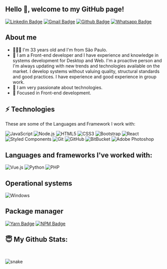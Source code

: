 <h2>
  Hello 🙋, welcome to my GitHub page!
</h2>

[![Linkedin Badge](https://img.shields.io/badge/-LinkedIn-blue?style=flat-square&logo=Linkedin&logoColor=white&link=https://www.linkedin.com/in/cristiane-pereirasilva)](https://www.linkedin.com/in/cristiane-pereirasilva) [![Gmail Badge](https://img.shields.io/badge/-Gmail-%23E4405F?style=flat-square&logo=Gmail&logoColor=white)](mailto:cristiane.pereira901113@gmail.com) [![Github Badge](https://img.shields.io/badge/-Github-000?style=flat-square&&logo=Github&logoColor=white&link=https://github.com/Cristiane-Pereira)](https://github.com/Cristiane-Pereira) [![Whatsapp Badge](https://img.shields.io/badge/-Whatsapp-4CA143?style=flat-square&logo=whatsapp&logoColor=white&link=https://api.whatsapp.com/send?phone=5511972471295&text=Ola)](https://api.whatsapp.com/send?phone=5511972471295&text=Ola)

## About me

- 🙎🏻‍♀️ I'm 33 years old and I'm from São Paulo.
- 🌱 I am a Front-end developer and I have experience and knowledge in systems development for
Desktop and Web. I'm a proactive person and I'm always updating with new trends and technologies
available on the market. I develop systems without valuing quality, structural standards
and good practices.
I have experience and good experience in group work.   
- 💜 I am very passionate about technologies.
- 🎯 Focused in Front-end development.
 
## ⚡ Technologies

These are some of the Languages and Framework I work with:
                                             
<!-- ![JavaScript](https://img.shields.io/badge/-JavaScript-black?style=flat-square&logo=javascript)
![Nodejs](https://img.shields.io/badge/-Nodejs-339933?style=flat-square&logo=Node.js&logoColor=white)
![HTML5](https://img.shields.io/badge/-HTML5-E34F26?style=flat-square&logo=html5&logoColor=white)
![CSS3](https://img.shields.io/badge/-CSS3-1572B6?style=flat-square&logo=css3)
![Bootstrap](https://img.shields.io/badge/-Bootstrap-563D7C?style=flat-square&logo=bootstrap)
[![React](https://img.shields.io/badge/-React-black?style=flat-square&logo=react&link=https://github.com/ildaneta/)](https://github.com/ildaneta/)
<img src="https://img.shields.io/badge/react_native%20-%2320232a.svg?&style=flat-square&logo=react&logoColor=%2361DAFB"/>
[![Styled-components](https://img.shields.io/badge/-Styled%20Components-pink?style=flat-square&logo=styled-components)](https://github.com/ildaneta/)
![Git](https://img.shields.io/badge/-Git-black?style=flat-square&logo=git)
![GitHub](https://img.shields.io/badge/-GitHub-181717?style=flat-square&logo=github)
![BitBucket](https://img.shields.io/badge/-BitBucket-darkblue?style=flat-square&logo=bitbucket)
[![Adobe Photoshop](https://img.shields.io/badge/Adobe%20Photoshop%20-%23001C25.svg?&style=flat-square&logofor-the-badge&logo=Adobe%20Photoshop&logoColor=00C3F8)](https://www.adobe.com/ca/products/photoshop.html) -->
![JavaScript](https://img.icons8.com/color/48/000000/javascript.png)
![Node.js](https://img.icons8.com/color/48/000000/nodejs.png)
![HTML5](https://img.icons8.com/color/48/000000/html-5.png)
![CSS3](https://img.icons8.com/color/48/000000/css3.png)
![Bootstrap](https://img.icons8.com/color/48/000000/bootstrap.png)
![React](https://img.icons8.com/color/48/000000/react-native.png)
![Styled Components](https://img.icons8.com/color/48/000000/styled-components.png)
![Git](https://img.icons8.com/color/48/000000/git.png)
![GitHub](https://img.icons8.com/ios-glyphs/50/000000/github.png)
![BitBucket](https://img.icons8.com/color/48/000000/bitbucket.png)
![Adobe Photoshop](https://img.icons8.com/color/48/000000/adobe-photoshop.png)

## Languages and frameworks I've worked with:   
<!--![](https://img.shields.io/badge/-Vue.js-success)
![](https://img.shields.io/badge/-PHP-inactive) -->
![Vue.js](https://img.icons8.com/color/48/000000/vue-js.png)
![Python](https://img.icons8.com/color/48/000000/python.png)
![PHP](https://img.icons8.com/color/48/000000/php.png)

## Operational systems
<!--![Windows](https://img.shields.io/badge/-Windows-00ADEF?style=flat-square&logo=windows&logoColor=white)-->
![Windows](https://img.icons8.com/color/48/000000/windows-10.png)

## Package manager
[![Yarn Badge](https://img.shields.io/badge/-Yarn-2C8EBB?style=flat-square&logo=Yarn&logoColor=white&link=https://yarnpkg.com/)](https://yarnpkg.com/)
[![NPM Badge](https://img.shields.io/badge/-NPM-CB3837?style=flat-square&logo=npm&logoColor=white&link=https://www.npmjs.com/)](https://www.npmjs.com/)

<!--## Databases
[![MongoDB](https://img.shields.io/badge/MongoDB%20-%233F2E1E.svg?&style=flat-square&logo=MongoDB&logoColor=47A248)](https://www.mongodb.com/3)
[![MySQL](https://img.shields.io/badge/MySQL%20-%2300758F.svg?&style=flat-squarelogofor-the-badge&logo=MySQL&logoColor=FFFFFF)](https://www.mysql.com/) -->

## 😇 My Github Stats:

<!-- ![Windows](https://img.icons8.com/color/48/000000/windows-10.png)[![Visits Badge](https://badges.pufler.dev/visits/Cristiane-Pereira/Cristiane-Pereira?style=flat-square)](https://github.com/Cristiane-Pereira)
[![Repos Badge](https://badges.pufler.dev/repos/Cristiane-Pereira?style=flat-square)](https://github.com/Cristiane-Pereira?tab=repositories)
<center>
<img src='https://user-images.githubusercontent.com/5713670/87202985-820dcb80-c2b6-11ea-9f56-7ec461c497c3.gif' width="50"'> 
</center> -->
                                                                                                                          
<br>
                                                                                                                         
<!-- |![](https://github-readme-stats.vercel.app/api?username=Cristiane-Pereira&&show_icons=true&title_color=ffffff&icon_color=bb2acf&text_color=daf7dc&bg_color=151515)|![](https://github-readme-stats.vercel.app/api/top-langs/?username=Cristiane-Pereira&layout=compact&theme=tokyonight&langs_count=10)                                                                                                                                                                                                                                             
![](https://activity-graph.herokuapp.com/graph?username=Cristiane-Pereira&theme=redical) -->

![snake](https://raw.githubusercontent.com/blueedgetechno/blueedgetechno/output/github-contribution-grid-snake.svg)

